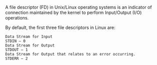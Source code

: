 A file descriptor (FD) in Unix/Linux operating systems is an indicator of connection maintained by the kernel to perform Input/Output (I/O) operations.

By default, the first three file descriptors in Linux are:

	Data Stream for Input
	STDIN – 0
	Data Stream for Output
	STDOUT – 1
	Data Stream for Output that relates to an error occurring.
	STDERR – 2

